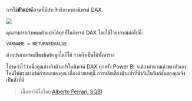 การใช้**ตัวแปร**คือจุดที่มีประสิทธิภาพของนิพจน์ DAX

![](media/7-4-dax-expressions/dax-variables_1.png)

คุณสามารถกำหนดตัวแปรได้ทุกที่ในนิพจน์ DAX โดยใช้ไวยากรณ์ต่อไปนี้:

    VARNAME = RETURNEDVALUE

ตัวแปรสามารถเป็นชนิดข้อมูลใดก็ได้ รวมถึงเป็นได้ทั้งตาราง

โปรดจำไว้ว่าเมื่อคุณอ้างอิงตัวแปรในนิพจน์ DAX ทุกครั้ง Power BI จะต้องคำนวณค่าของตัวเองใหม่ให้ตรงตามข้อกำหนดของคุณ เนื่องด้วยเหตุนี้ การหลีกเลี่ยงตัวแปรที่ซ้ำกันในฟังก์ชันของคุณจึงเป็นสิ่งที่ดี

> เนื้อหาวิดีโอโดย [Alberto Ferrari, SQBI](http://www.sqlbi.com/learning-dax)
> 
> 

